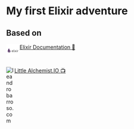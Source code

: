 # My first Elixir adventure

## Based on

[<img align="left" alt="Ruby" width="36px" src="https://raw.githubusercontent.com/github/explore/80688e429a7d4ef2fca1e82350fe8e3517d3494d/topics/elixir/elixir.png" />Elixir Documentation :closed_book:](https://elixir-lang.org/getting-started/introduction.html)

<br />

[<img align="left" alt="leandrobarroso.com" width="22px" src="https://yt3.ggpht.com/a/AATXAJwb-0jyBBDM-hPFu1a0wnczyg9eFMUgQEpp627q=s100-c-k-c0xffffffff-no-rj-mo" />Little Alchemist.IO :tv:](https://www.youtube.com/channel/UCzSjVNydX-fmcesMH8ry2HQ)
